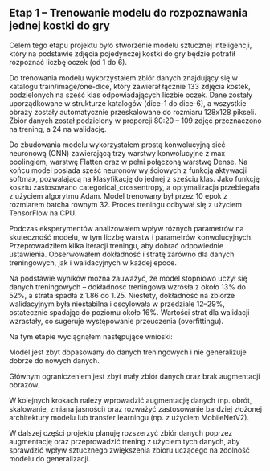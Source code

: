 ## Etap 1 – Trenowanie modelu do rozpoznawania jednej kostki do gry
Celem tego etapu projektu było stworzenie modelu sztucznej inteligencji, który na podstawie zdjęcia pojedynczej kostki do gry będzie potrafił rozpoznać liczbę oczek (od 1 do 6).

Do trenowania modelu wykorzystałem zbiór danych znajdujący się w katalogu train/image/one-dice, który zawierał łącznie 133 zdjęcia kostek, podzielonych na sześć klas odpowiadających liczbie oczek. Dane zostały uporządkowane w strukturze katalogów (dice-1 do dice-6), a wszystkie obrazy zostały automatycznie przeskalowane do rozmiaru 128x128 pikseli. Zbiór danych został podzielony w proporcji 80:20 – 109 zdjęć przeznaczono na trening, a 24 na walidację.

Do zbudowania modelu wykorzystałem prostą konwolucyjną sieć neuronową (CNN) zawierającą trzy warstwy konwolucyjne z max poolingiem, warstwę Flatten oraz w pełni połączoną warstwę Dense. Na końcu model posiada sześć neuronów wyjściowych z funkcją aktywacji softmax, pozwalającą na klasyfikację do jednej z sześciu klas. Jako funkcję kosztu zastosowano categorical_crossentropy, a optymalizacja przebiegała z użyciem algorytmu Adam. Model trenowany był przez 10 epok z rozmiarem batcha równym 32. Proces treningu odbywał się z użyciem TensorFlow na CPU.

Podczas eksperymentów analizowałem wpływ różnych parametrów na skuteczność modelu, w tym liczbę warstw i parametrów konwolucyjnych. Przeprowadziłem kilka iteracji treningu, aby dobrać odpowiednie ustawienia. Obserwowałem dokładność i stratę zarówno dla danych treningowych, jak i walidacyjnych w każdej epoce.

Na podstawie wyników można zauważyć, że model stopniowo uczył się danych treningowych – dokładność treningowa wzrosła z około 13% do 52%, a strata spadła z 1.86 do 1.25. Niestety, dokładność na zbiorze walidacyjnym była niestabilna i oscylowała w przedziale 12–29%, ostatecznie spadając do poziomu około 16%. Wartości strat dla walidacji wzrastały, co sugeruje występowanie przeuczenia (overfittingu).

Na tym etapie wyciągnąłem następujące wnioski:

Model jest zbyt dopasowany do danych treningowych i nie generalizuje dobrze do nowych danych.

Głównym ograniczeniem jest zbyt mały zbiór danych oraz brak augmentacji obrazów.

W kolejnych krokach należy wprowadzić augmentację danych (np. obrót, skalowanie, zmiana jasności) oraz rozważyć zastosowanie bardziej złożonej architektury modelu lub transfer learningu (np. z użyciem MobileNetV2).

W dalszej części projektu planuję rozszerzyć zbiór danych poprzez augmentację oraz przeprowadzić trening z użyciem tych danych, aby sprawdzić wpływ sztucznego zwiększenia zbioru uczącego na zdolność modelu do generalizacji.

